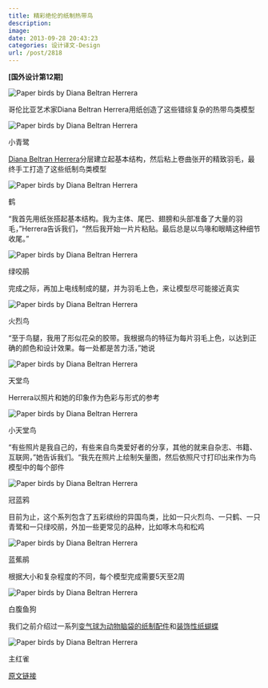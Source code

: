 ```yaml
---
title: 精彩绝伦的纸制热带鸟
description: 
image: 
date: 2013-09-28 20:43:23
categories: 设计译文-Design
url: /post/2818
---
```


**[国外设计第12期]**

![Paper birds by Diana Beltran Herrera](http://static.dezeen.com/uploads/2013/09/dezeen_Paper-birds-by-Diana-Beltran-Herrera_ss_1.jpg)

哥伦比亚艺术家Diana Beltran Herrera用纸创造了这些错综复杂的热带鸟类模型

![Paper birds by Diana Beltran Herrera](http://static.dezeen.com/uploads/2013/09/dezeen_Paper-birds-by-Diana-Beltran-Herrera_3a.jpg)

小青鹭

[Diana Beltran Herrera](http://www.dianabeltranherrera.com/)分层建立起基本结构，然后粘上卷曲张开的精致羽毛，最终手工打造了这些纸制鸟类模型

![Paper birds by Diana Beltran Herrera](http://static.dezeen.com/uploads/2013/09/dezeen_Paper-birds-by-Diana-Beltran-Herrera_1.jpg)

鹤

“我首先用纸张搭起基本结构。我为主体、尾巴、翅膀和头部准备了大量的羽毛，”Herrera告诉我们，“然后我开始一片片粘贴。最后总是以鸟喙和眼睛这种细节收尾。”

![Paper birds by Diana Beltran Herrera](http://static.dezeen.com/uploads/2013/09/dezeen_Paper-birds-by-Diana-Beltran-Herrera_4.jpg)

绿咬鹃

完成之际，再加上电线制成的腿，并为羽毛上色，来让模型尽可能接近真实

![Paper birds by Diana Beltran Herrera](http://static.dezeen.com/uploads/2013/09/dezeen_Paper-birds-by-Diana-Beltran-Herrera_2.jpg)

火烈鸟

“至于鸟腿，我用了形似花朵的胶带。我根据鸟的特征为每片羽毛上色，以达到正确的颜色和设计效果。每一处都是苦力活，”她说

![Paper birds by Diana Beltran Herrera](http://static.dezeen.com/uploads/2013/09/dezeen_Paper-birds-by-Diana-Beltran-Herrera_7.jpg)

天堂鸟

Herrera以照片和她的印象作为色彩与形式的参考

![Paper birds by Diana Beltran Herrera](http://static.dezeen.com/uploads/2013/09/dezeen_Paper-birds-by-Diana-Beltran-Herrera_5.jpg)

小天堂鸟

“有些照片是我自己的，有些来自鸟类爱好者的分享，其他的就来自杂志、书籍、互联网，”她告诉我们。“我先在照片上绘制矢量图，然后依照尺寸打印出来作为鸟模型中的每个部件

![Paper birds by Diana Beltran Herrera](http://static.dezeen.com/uploads/2013/09/dezeen_Paper-birds-by-Diana-Beltran-Herrera_10.jpg)

冠蓝鸦

目前为止，这个系列包含了五彩缤纷的异国鸟类，比如一只火烈鸟、一只鹤、一只青鹭和一只绿咬鹃，外加一些更常见的品种，比如啄木鸟和松鸡

![Paper birds by Diana Beltran Herrera](http://static.dezeen.com/uploads/2013/09/dezeen_Paper-birds-by-Diana-Beltran-Herrera_6.jpg)

蓝蕉鹃

根据大小和复杂程度的不同，每个模型完成需要5天至2周

![Paper birds by Diana Beltran Herrera](http://static.dezeen.com/uploads/2013/09/dezeen_Paper-birds-by-Diana-Beltran-Herrera_9.jpg)

白腹鱼狗

我们之前介绍过一系列[变气球为动物脑袋的纸制配件](http://www.dezeen.com/2011/08/18/air-heads-by-hector-serrano/)和[装饰性纸蝴蝶](http://www.dezeen.com/2010/11/03/papillons-graphiques-by-chris-waind/)

![Paper birds by Diana Beltran Herrera](http://static.dezeen.com/uploads/2013/09/dezeen_Paper-birds-by-Diana-Beltran-Herrera_8.jpg)

主红雀

[原文链接](http://www.dezeen.com/2013/09/26/paper-birds-by-diana-beltran-herrera/)